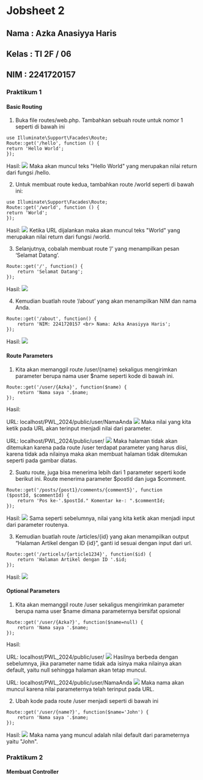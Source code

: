 # Jobsheet 2

## Nama : Azka Anasiyya Haris

## Kelas : TI 2F / 06

## NIM : 2241720157

### Praktikum 1 
#### Basic Routing
1. Buka file routes/web.php. Tambahkan sebuah route untuk nomor 1 seperti di bawah
ini
```
use Illuminate\Support\Facades\Route;
Route::get('/hello', function () {
return 'Hello World';
});
```
Hasil:
<img src = .\img\1.png>
Maka akan muncul teks "Hello World" yang merupakan nilai return dari fungsi /hello.

2. Untuk membuat route kedua, tambahkan route /world seperti di bawah ini:
```
use Illuminate\Support\Facades\Route;
Route::get('/world', function () {
return 'World';
});
```
Hasil:
<img src = .\img\2.png>
Ketika URL dijalankan maka akan muncul teks "World" yang merupakan nilai return dari fungsi /world.

3. Selanjutnya, cobalah membuat route ’/’ yang menampilkan pesan ‘Selamat Datang’.
```
Route::get('/', function() {
    return 'Selamat Datang';
});
```
Hasil:
<img src = .\img\3.png>

4. Kemudian buatlah route ‘/about’ yang akan menampilkan NIM dan nama Anda.
```
Route::get('/about', function() {
    return 'NIM: 2241720157 <br> Nama: Azka Anasiyya Haris';
});
```
Hasil:
<img src = .\img\4.png>

#### Route Parameters
1. Kita akan memanggil route /user/{name} sekaligus mengirimkan parameter berupa
nama user $name seperti kode di bawah ini.
```
Route::get('/user/{Azka}', function($name) {
    return 'Nama saya '.$name;
});
```
Hasil:

URL: localhost/PWL_2024/public/user/NamaAnda
<img src = .\img\5.png>
Maka nilai yang kita ketik pada URL akan terinput menjadi nilai dari parameter.

URL: localhost/PWL_2024/public/user/
<img src = .\img\6.png>
Maka halaman tidak akan ditemukan karena pada route /user terdapat parameter yang harus diisi, karena tidak ada nilainya maka akan membuat halaman tidak ditemukan seperti pada gambar diatas. 

2. Suatu route, juga bisa menerima lebih dari 1 parameter seperti kode berikut ini. Route
menerima parameter $postId dan juga $comment.
```
Route::get('/posts/{post1}/comments/{comment5}', function
($postId, $commentId) {
    return 'Pos ke-'.$postId." Komentar ke-: ".$commentId;
});
```
Hasil:
<img src = .\img\7.png>
Sama seperti sebelumnya, nilai yang kita ketik akan menjadi input dari parameter routenya.

3. Kemudian buatlah route /articles/{id} yang akan menampilkan output “Halaman Artikel
dengan ID {id}”, ganti id sesuai dengan input dari url.
```
Route::get('/articels/{article1234}', function($id) {
    return 'Halaman Artikel dengan ID '.$id;
});
```
Hasil:
<img src = .\img\8.png>

#### Optional Parameters
1. Kita akan memanggil route /user sekaligus mengirimkan parameter berupa nama user
$name dimana parameternya bersifat opsional
```
Route::get('/user/{Azka?}', function($name=null) {
    return 'Nama saya '.$name;
});
```
Hasil:

URL: localhost/PWL_2024/public/user/
<img src = .\img\9.png>
Hasilnya berbeda dengan sebelumnya, jika parameter name tidak ada isinya maka nilainya akan default, yaitu null sehingga halaman akan tetap muncul.

URL: localhost/PWL_2024/public/user/NamaAnda
<img src = .\img\10.png>
Maka nama akan muncul karena nilai parameternya telah terinput pada URL.

2. Ubah kode pada route /user menjadi seperti di bawah ini
```
Route::get('/user/{name?}', function($name='John') {
    return 'Nama saya '.$name;
});
```
Hasil:
<img src = .\img\11.png>
Maka nama yang muncul adalah nilai default dari parameternya yaitu "John".

### Praktikum 2
#### Membuat Controller







